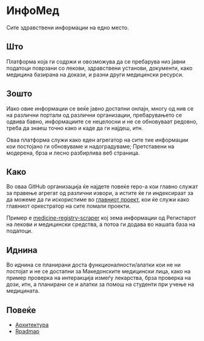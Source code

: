 # ИнфоМед
Сите здравствени информации на едно место.

## Што
Платформа која ги содржи и овозможува да се пребарува низ јавни податоци поврзани со лекови, здравствени установи, документи, како медицина базирана на докази, и разни други медицински ресурси.

## Зошто
Иако овие информации се веќе јавно достапни онлајн, многу од нив се на различни портали од различни организации, пребарувањето се одвива бавно, информациите се нецелосни и не се обновуваат редовно, треба да знаеш точно како и каде да ги најдеш, итн.

Оваа платформа служи како еден агрегатор на сите тие информации кои постојано ги обновуваме и надоградуваме; Претставени на модерена, брза и лесно разбирлива веб страница.

## Како
Во оваа GitHub организација ќе најдете повеќе repo-а кои главно служат за правење агрегат од различни извори, а истите ќе ги индексираат за да можеме да ги искористиме во [главниот проект](https://github.com/info-med/info-med-main), кои ќе служи како главниот оркестратор на сите помали проекти.

Пример е [medicine-registry-scraper](https://github.com/info-med/medicine-registry-scraper) кој зема информации од Регистарот на лекови и медицински средства, а потоа ги додава во нашата база на податоци.

## Иднина
Во иднина се планирани доста функционалности/алатки кои не ни постојат и не се достапни за Македонските медицински лица, како на пример проверка на интеракција измеѓу лекарства, брза проверка на дози, итн, а планирани се и алатки за помош на студенти при учење на медицината.

## Повеќе
 - [Архитектура](profile/architecture.md)
 - [Rpadmap](https://github.com/orgs/info-med/projects/1)
